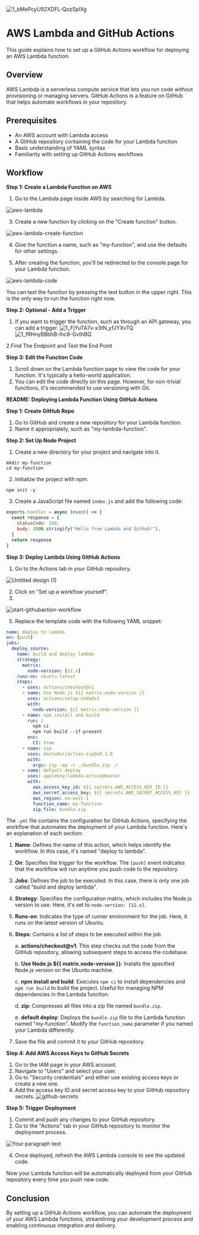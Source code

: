 ![1_bMePcyU92XDFL-QozSplXg](https://github.com/RAFAT-DEVELOPER/aws-lambda-github-actions/assets/8677005/64a0924e-c695-4715-9e99-b05fe2124d33)

# AWS Lambda and GitHub Actions

This guide explains how to set up a GitHub Actions workflow for deploying an AWS Lambda function.

## Overview

AWS Lambda is a serverless compute service that lets you run code without provisioning or managing servers. GitHub Actions is a feature on GitHub that helps automate workflows in your repository.

## Prerequisites

- An AWS account with Lambda access
- A GitHub repository containing the code for your Lambda function
- Basic understanding of YAML syntax
- Familiarity with setting up GitHub Actions workflows

## Workflow
**Step 1: Create a Lambda Function on AWS**

1. Go to the Lambda page inside AWS by searching for Lambda.
   
![aws-lambda](https://github.com/RAFAT-DEVELOPER/aws-lambda-github-actions/assets/8677005/9811815a-2f56-4a04-ba3d-7d1a9c494186)
   
3. Create a new function by clicking on the "Create function" button.
   
![aws-lambda-create-function](https://github.com/RAFAT-DEVELOPER/aws-lambda-github-actions/assets/8677005/0113903a-7dad-4724-8410-eaf70c0335c7)

4. Give the function a name, such as "my-function", and use the defaults for other settings.
   
5. After creating the function, you'll be redirected to the console page for your Lambda function.
   
![aws-lambda-code](https://github.com/RAFAT-DEVELOPER/aws-lambda-github-actions/assets/8677005/bd1f13a7-3a7f-44c0-81ad-ff3ed41952b5)

You can test the function by pressing the test button in the upper right. This is the only way to run the function right now.

**Step 2: Optional - Add a Trigger**

1. If you want to trigger the function, such as through an API gateway, you can add a trigger.
![1_FjYuTA7v-x3tN_yfJYXvTQ](https://github.com/RAFAT-DEVELOPER/aws-lambda-github-actions/assets/8677005/a3507f7b-7452-4b2b-98fa-8d99cc935c32)
![1_fRHnyBBbhB-lhc8-GvthBQ](https://github.com/RAFAT-DEVELOPER/aws-lambda-github-actions/assets/8677005/5768fc0c-6243-40dc-a1a8-3069bb896b55)

2.Find The Endpoint and Test the End Point

**Step 3: Edit the Function Code**

1. Scroll down on the Lambda function page to view the code for your function. It's typically a hello-world application.
2. You can edit the code directly on this page. However, for non-trivial functions, it's recommended to use versioning with Git.

**README: Deploying Lambda Function Using GitHub Actions**

**Step 1: Create GitHub Repo**

1. Go to GitHub and create a new repository for your Lambda function.
2. Name it appropriately, such as "my-lambda-function".

**Step 2: Set Up Node Project**

1. Create a new directory for your project and navigate into it.
```
mkdir my-function
cd my-function
```
2. Initialize the project with npm.
```
npm init -y
```
3. Create a JavaScript file named `index.js` and add the following code:
```javascript
exports.handler = async (event) => {
  const response = {
    statusCode: 200,
    body: JSON.stringify("Hello from Lambda and Github!"),
  }
  return response
}
```

**Step 3: Deploy Lambda Using GitHub Actions**

1. Go to the Actions tab in your GitHub repository.
   
![Untitled design (1)](https://github.com/RAFAT-DEVELOPER/aws-lambda-github-actions/assets/8677005/7755c570-956d-4cbc-a386-f79281f1d12d)

2. Click on "Set up a workflow yourself".
3. 
![start-githubaction-workflow](https://github.com/RAFAT-DEVELOPER/aws-lambda-github-actions/assets/8677005/b70b6bc4-65e5-425f-a7ac-c78b2b4d9cad)

5. Replace the template code with the following YAML snippet:

```yaml
name: deploy to lambda
on: [push]
jobs:
  deploy_source:
    name: build and deploy lambda
    strategy:
      matrix:
        node-version: [12.x]
    runs-on: ubuntu-latest
    steps:
      - uses: actions/checkout@v1
      - name: Use Node.js ${{ matrix.node-version }}
        uses: actions/setup-node@v1
        with:
          node-version: ${{ matrix.node-version }}
      - name: npm install and build
        run: |
          npm ci
          npm run build --if-present
        env:
          CI: true
      - name: zip
        uses: montudor/action-zip@v0.1.0
        with:
          args: zip -qq -r ./bundle.zip ./
      - name: default deploy
        uses: appleboy/lambda-action@master
        with:
          aws_access_key_id: ${{ secrets.AWS_ACCESS_KEY_ID }}
          aws_secret_access_key: ${{ secrets.AWS_SECRET_ACCESS_KEY }}
          aws_region: eu-west-1
          function_name: my-function
          zip_file: bundle.zip
```

The `.yml` file contains the configuration for GitHub Actions, specifying the workflow that automates the deployment of your Lambda function. Here's an explanation of each section:
    
1. **Name**: Defines the name of this action, which helps identify the workflow. In this case, it's named "deploy to lambda".
    
2. **On**: Specifies the trigger for the workflow. The `[push]` event indicates that the workflow will run anytime you push code to the repository.
    
3. **Jobs**: Defines the job to be executed. In this case, there is only one job called "build and deploy lambda".
    
4. **Strategy**: Specifies the configuration matrix, which includes the Node.js version to use. Here, it's set to `node-version: [12.x]`.
    
5. **Runs-on**: Indicates the type of runner environment for the job. Here, it runs on the latest version of Ubuntu.
    
6. **Steps**: Contains a list of steps to be executed within the job.
    
   a. **actions/checkout@v1**: This step checks out the code from the GitHub repository, allowing subsequent steps to access the codebase.
        
   b. **Use Node.js ${{ matrix.node-version }}**: Installs the specified Node.js version on the Ubuntu machine.
        
   c. **npm install and build**: Executes `npm ci` to install dependencies and `npm run build` to build the project. Useful for managing NPM dependencies in the Lambda function.
        
   d. **zip**: Compresses all files into a zip file named `bundle.zip`.
        
   e. **default deploy**: Deploys the `bundle.zip` file to the Lambda function named "my-function". Modify the `function_name` parameter if you named your Lambda differently.

4. Save the file and commit it to your GitHub repository.
   

**Step 4: Add AWS Access Keys to GitHub Secrets**

1. Go to the IAM page in your AWS account.
2. Navigate to "Users" and select your user.
3. Go to "Security credentials" and either use existing access keys or create a new one.
4. Add the access key ID and secret access key to your GitHub repository secrets.
![github-secrets](https://github.com/RAFAT-DEVELOPER/aws-lambda-github-actions/assets/8677005/bcff5be4-4057-4701-af90-739870ac6630)

**Step 5: Trigger Deployment**

1. Commit and push any changes to your GitHub repository.
2. Go to the "Actions" tab in your GitHub repository to monitor the deployment process.

![Your paragraph text](https://github.com/RAFAT-DEVELOPER/aws-lambda-github-actions/assets/8677005/fcbcfa54-930e-4ba8-b5fb-b96ced5dcf6d)

4. Once deployed, refresh the AWS Lambda console to see the updated code.

Now your Lambda function will be automatically deployed from your GitHub repository every time you push new code.


## Conclusion

By setting up a GitHub Actions workflow, you can automate the deployment of your AWS Lambda functions, streamlining your development process and enabling continuous integration and delivery.
